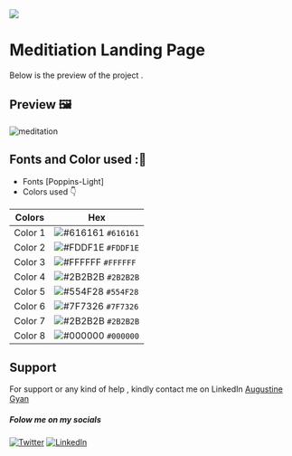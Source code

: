 <img src="https://img.shields.io/badge/Landing%20Pages-Beginner%20Friendly-blue">

# Meditiation Landing Page
Below is the preview of the project .


## Preview :framed_picture:


![meditation](https://user-images.githubusercontent.com/43218009/179326628-4a7f3b3e-aefb-4a26-bf51-0150a041668f.PNG)

## Fonts and Color used ::art:
- Fonts [Poppins-Light]
- Colors used :point_down:



| Colors             | Hex                                                                |
| ----------------- | ------------------------------------------------------------------ |
|  Color 1| ![#616161](https://via.placeholder.com/10/616161/616161.png) `#616161` |
|  Color 2| ![#FDDF1E](https://via.placeholder.com/10/FDDF1E/FDDF1E.png) `#FDDF1E` |
|  Color 3| ![#FFFFFF](https://via.placeholder.com/10/FFFFFF/FFFFFF.png) `#FFFFFF` |
|  Color 4| ![#2B2B2B](https://via.placeholder.com/10/2B2B2B/2B2B2B.png) `#2B2B2B` |
|  Color 5| ![#554F28](https://via.placeholder.com/10/554F28/554F28.png) `#554F28` |
|  Color 6| ![#7F7326](https://via.placeholder.com/10/7F7326/7F7326.png) `#7F7326` |
|  Color 7| ![#2B2B2B](https://via.placeholder.com/10/2B2B2B/2B2B2B.png) `#2B2B2B` |
|  Color 8| ![#000000](https://via.placeholder.com/10/000000/000000.png) `#000000` |




## Support

For support or any kind of help , kindly contact me on LinkedIn [Augustine Gyan](https://www.linkedin.com/in/augustinegyan/) 

##### Folow me on my socials
<a href="https://www.twitter.com/AugustineGyan7" target="_blank"><img src="https://img.shields.io/badge/Twitter-%230077B5.svg?&style=flat-square&logo=twitter&logoColor=white" alt="Twitter"></a>
<a href="https://www.linkedin.com/in/augustinegyan/" target="_blank"><img src="https://img.shields.io/badge/LinkedIn-%230077B5.svg?&style=flat-square&logo=linkedin&logoColor=white" alt="LinkedIn"></a>


